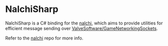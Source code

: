 # NalchiSharp

NalchiSharp is a C# binding for the [nalchi](https://github.com/nalchi-net/nalchi), which aims to provide utilities for efficient message sending over [ValveSoftware/GameNetworkingSockets](https://github.com/ValveSoftware/GameNetworkingSockets).

Refer to the [nalchi](https://github.com/nalchi-net/nalchi) repo for more info.
